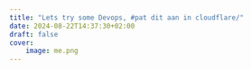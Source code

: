 ```yaml
---
title: "Lets try some Devops, #pat dit aan in cloudflare/"
date: 2024-08-22T14:37:30+02:00
draft: false
cover:
    image: me.png
---
```



